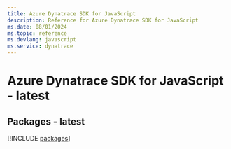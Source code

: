 ```yaml
---
title: Azure Dynatrace SDK for JavaScript
description: Reference for Azure Dynatrace SDK for JavaScript
ms.date: 08/01/2024
ms.topic: reference
ms.devlang: javascript
ms.service: dynatrace
---
```

# Azure Dynatrace SDK for JavaScript - latest
## Packages - latest
[!INCLUDE [packages](dynatrace-index.md)]